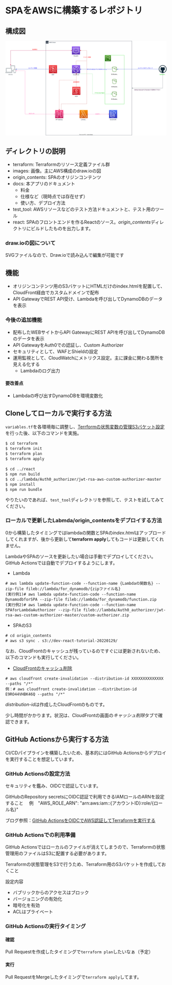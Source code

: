 # SPAをAWSに構築するレポジトリ
## 構成図
![](images/SPA.drawio.svg)

## ディレクトリの説明
- terraform: Terraformのリソース定義ファイル群
- images: 画像。主にAWS構成のdraw.ioの図
- origin_contents: SPAのオリジンコンテンツ
- docs: 本アプリのドキュメント
    - 料金
    - 仕様など（現時点では存在せず）
    - 使い方、デプロイ方法
- test_tool: AWSリソースなどのテスト方法ドキュメントと、テスト用のツール
- react: SPAのフロントエンドを作るReactのソース。*origin_contents*ディレクトリにビルドしたものを出力します。

### draw.ioの図について
SVGファイルなので、Draw.ioで読み込んで編集が可能です


## 機能
- オリジンコンテンツ用のS3バケットにHTMLだけのindex.htmlを配置して、CloudFront経由でカスタムドメインで配布
- API GatewayでREST API受け、Lambdaを呼び出してDynamoDBのデータを表示

### 今後の追加機能
- 配布したWEBサイトからAPI GatewayにREST APIを呼び出してDynamoDBのデータを表示
- API GatewayをAuth0での認証し、Custom Authorizer
- セキュリティとして、WAFとShieldの設定
- 運用監視として、CloudWatchにメトリクス設定。主に課金に関わる箇所を見える化する
    - Lambdaのログ出力

#### 要改善点
- Lambdaの呼び出すDynamoDBを環境変数化


## Cloneしてローカルで実行する方法 
`variables.tf`を各環境毎に調整し、[Terrformの状態変数の管理S3バケット設定](terraform/README.md)を行った後、以下のコマンドを実施。

```
$ cd terraform
$ terraform init
$ terraform plan
$ terraform apply

$ cd ../react
$ npm run build
$ cd ../lambda/Auth0_authorizer/jwt-rsa-aws-custom-authorizer-master
$ npm install
$ npm run bundle
```

やりたいのであれば、`test_tool`ディレクトリを参照して、テストを試してみてください。

### ローカルで更新したLabmda/origin_contentsをデプロイする方法
0から構築したタイミングではlambdaの関数とSPAの*index.html*はアップロードしてくれますが、後から更新して**terraform apply**してもコードは更新してくれません。

LambdaやSPAのソースを更新したい場合は手動でデプロイしてください。GitHub Actionsでは自動でデプロイするようにします。

- Lambda
```
# aws lambda update-function-code --function-name {Lambdaの関数名} --zip-file fileb://lambda/for_dynamodb/{zipファイル名}
(実行例1)# aws lambda update-function-code --function-name DynamodbforSPA --zip-file fileb://lambda/for_dynamodb/function.zip
(実行例2)# aws lambda update-function-code --function-name SPAforLambdaAuthorizer --zip-file fileb://lambda/Auth0_authorizer/jwt-rsa-aws-custom-authorizer-master/custom-authorizer.zip
```

- SPAのS3
```
# cd origin_contents
# aws s3 sync . s3://dev-react-tutorial-20220129/
```
なお、CloudFrontのキャッシュが残っているのですぐには更新されないため、以下のコマンドも実行してください。

- [CloudFrontのキャッシュ削除](https://qiita.com/yamamoto_y/items/cddba970ba0785b98461)
```
# aws cloudfront create-invalidation --distribution-id XXXXXXXXXXXXXX --paths "/*"
例：# aws cloudfront create-invalidation --distribution-id E9RO44VHBK46Q --paths "/*"
```
*distribution-id*は作成したCloudFrontのものです。

少し時間がかかります。状況は、CloudFrontの画面の*キャッシュ削除*タブで確認できます。

## GitHub Actionsから実行する方法
CI/CDパイプラインを構築したいため、基本的にはGitHub Actionsからデプロイを実行することを想定しています。

### GitHub Actionsの設定方法
セキュリティを鑑み、OIDCで認証しています。

GitHubのRepository secretsにOIDC認証で利用できるIAMロールのARNを設定すること
　例　"AWS_ROLE_ARN": "arn:aws:iam::{アカウントID}:role/{ロール名}"

ブログ参照：[GitHub ActionsをOIDCでAWS認証してTerraformを実行する](https://anikitech.com/github-actions-terraform-by-oidc/)


### GitHub Actionsでの利用準備
GitHub Actionsではローカルのファイルが消えてしまうので、Terraformの状態管理用のファイルはS3に配置する必要があります。

Terraformの状態管理をS3で行うため、Terraform用のS3バケットを作成しておくこと

設定内容
- バブリックからのアクセスはブロック
- バージョニングの有効化
- 暗号化を有効
- ACLはプライベート


### GitHub Actionsの実行タイミング
#### 確認
Pull Requestを作成したタイミングで`terraform plan`したいなぁ（予定）

#### 実行
Pull RequestをMergeしたタイミングで`terraform apply`してます。


